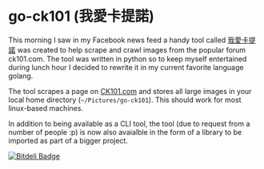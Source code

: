 go-ck101 (我愛卡提諾)
=====================

This morning I saw in my Facebook news feed a handy tool called 
[我愛卡提諾](https://github.com/tzangms/iloveck101) was created to help scrape and 
crawl images from the popular forum ck101.com.  The tool was written in python 
so to keep myself entertained during lunch hour I decided to rewrite it in my 
current favorite language golang.

The tool scrapes a page on [CK101.com](http://ck101.com/) and stores all large
images in your local home directory (`~/Pictures/go-ck101`).  This should work
for most linux-based machines.

In addition to being available as a CLI tool, the tool (due to request from
a number of people :p) is now also avaialble in the form of a library to be 
imported as part of a bigger project.


[![Bitdeli Badge](https://d2weczhvl823v0.cloudfront.net/wuman/go-ck101/trend.png)](https://bitdeli.com/free "Bitdeli Badge")

